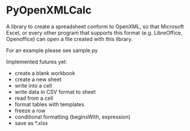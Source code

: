 PyOpenXMLCalc
=============

A library to create a spreadsheet conform to OpenXML, 
so that Microsoft Excel, or every other program that supports this format (e.g. LibreOffice, Openoffice)
can open a file created with this library.

For an example please see sample.py

Implemented futures yet:
  * create a blank workbook
  * create a new sheet
  * write into a cell
  * write data in CSV format to sheet
  * read from a cell
  * format tables with templates
  * freeze a row
  * conditional formatting  (beginsWith, expression)
  * save as *.xlsx